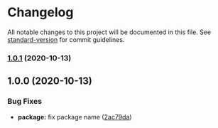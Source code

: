 # Changelog

All notable changes to this project will be documented in this file. See [standard-version](https://github.com/conventional-changelog/standard-version) for commit guidelines.

### [1.0.1](https://github.com/dnlup/hrtime-utils/compare/v1.0.0...v1.0.1) (2020-10-13)

## 1.0.0 (2020-10-13)


### Bug Fixes

* **package:** fix package name ([2ac79da](https://github.com/dnlup/hrtime-utils/commit/2ac79da11cff51427ef6204424d56f2cbd825e5f))
